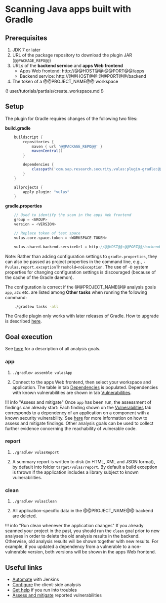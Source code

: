 # Scanning Java apps built with Gradle

## Prerequisites

1. JDK 7 or later
2. URL of the package repository to download the plugin JAR (`@@PACKAGE_REPO@@`)
3. URLs of the **backend service** and **apps Web frontend**
    - Apps Web frontend: http://@@HOST@@:@@PORT@@/apps
    - Backend service: http://@@HOST@@:@@PORT@@/backend
4. The token of a @@PROJECT_NAME@@ workspace

{! user/tutorials/partials/create_workspace.md !}

## Setup

The plugin for Gradle requires changes of the following two files:

**build.gradle**

```gradle
    buildscript {
        repositories {
            maven { url '@@PACKAGE_REPO@@' }
            mavenCentral()
        }

        dependencies {
            classpath('com.sap.research.security.vulas:plugin-gradle:@@PROJECT_VERSION@@') { changing = true }
        }
    }

    allprojects {
        apply plugin: "vulas"
    }
```

**gradle.properties**

```gradle
    // Used to identify the scan in the apps Web frontend
    group = <GROUP>
    version = <VERSION>

    // Replace token of test space
    vulas.core.space.token = <WORKSPACE-TOKEN>

    vulas.shared.backend.serviceUrl = http://@@HOST@@:@@PORT@@/backend
```

Note: Rather than adding configuration settings to `gradle.properties`, they can also be passed as project properties in the command line, e.g., `-Pvulas.report.exceptionThreshold=noException`. The use of `-D` system properties for changing configuration settings is discouraged (because of the cache of the Gradle daemon).

The configuration is correct if the @@PROJECT_NAME@@ analysis goals `app`, `a2c` etc. are listed among **Other tasks** when running the following command:

```sh
    ./gradlew tasks -all
```

The Gradle plugin only works with later releases of Gradle. How to upgrade is described [here](https://docs.gradle.org/current/userguide/gradle_wrapper.html#sec:upgrading_wrapper).

## Goal execution

See [here](../../manuals/analysis/) for a description of all analysis goals.

### app

1. `./gradlew assemble vulasApp`

2. Connect to the apps Web frontend, then select your workspace and application. The table in tab [Dependencies](../../manuals/frontend/#dependencies) is populated. Dependencies with known vulnerabilities are shown in tab [Vulnerabilities](../../manuals/frontend/#vulnerabilities).

!!! info "Assess and mitigate"
    Once `app` has been run, the assessment of findings can already start: Each finding shown on the [Vulnerabilities](../../manuals/frontend/#vulnerabilities) tab corresponds to a dependency of an application on a component with a known security vulnerability. See [here](../../manuals/assess_and_mitigate/) for more information on how to assess and mitigate findings. Other analysis goals can be used to collect further evidence concerning the reachability of vulnerable code.

### report

1. `./gradlew vulasReport`

2. A summary report is written to disk (in HTML, XML and JSON format), by default into folder `target/vulas/report`. By default a build exception is thrown if the application includes a library subject to known vulnerabilities.

### clean

1. `./gradlew vulasClean`

2. All application-specific data in the @@PROJECT_NAME@@ backend are deleted.

!!! info "Run clean whenever the application changes"
    If you already scanned your project in the past, you should run the `clean` goal prior to new analyses in order to delete the old analysis results in the backend. Otherwise, old analysis results will be shown together with new results. For example, if you updated a dependency from a vulnerable to a non-vulnerable version, both versions will be shown in the apps Web frontend.

## Useful links

- [Automate](../../tutorials/jenkins_howto) with Jenkins
- [Configure](../../manuals/setup/) the client-side analysis
- [Get help](../../support) if you run into troubles
- [Assess and mitigate](../../manuals/assess_and_mitigate) reported vulnerabilities

